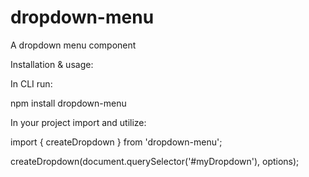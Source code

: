 # dropdown-menu

A dropdown menu component

Installation & usage:


In CLI run:

npm install dropdown-menu


In your project import and utilize:

import { createDropdown } from 'dropdown-menu';

createDropdown(document.querySelector('#myDropdown'), options);